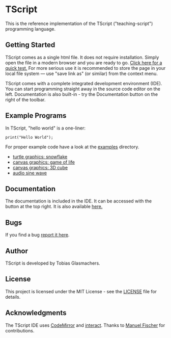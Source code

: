 # TScript
This is the reference implementation of the TScript ("teaching-script")
programming language.

## Getting Started
TScript comes as a single html file. It does not require installation.
Simply open the file in a modern browser and you are ready to go.
[Click here for a quick test.](https://tglas.github.io/tscript/distribution)
For more serious use it is recommended to store the page in your local
file system &mdash; use "save link as" (or similar) from the context
menu.

TScript comes with a complete integrated development environment (IDE).
You can start programming straight away in the source code editor on
the left. Documentation is also built-in - try the Documentation button
on the right of the toolbar.

## Example Programs
In TScript, "hello world" is a one-liner:
```
print("Hello World");
```
For proper example code have a look at the [examples](https://github.com/TGlas/tscript/tree/master/examples)
directory.
 - [turtle graphics: snowflake](https://tglas.github.io/tscript/distribution?run#https://raw.githubusercontent.com/TGlas/tscript/master/examples/snowflake.tscript)
 - [canvas graphics: game of life](https://tglas.github.io/tscript/distribution?run#https://raw.githubusercontent.com/TGlas/tscript/master/examples/gameoflife.tscript)
 - [canvas graphics: 3D cube](https://tglas.github.io/tscript/distribution?run#https://raw.githubusercontent.com/TGlas/tscript/master/examples/cube3D.tscript)
 - [audio sine wave](https://tglas.github.io/tscript/distribution?run#https://raw.githubusercontent.com/TGlas/tscript/master/examples/audio.tscript)
## Documentation
The documentation is included in the IDE. It can be accessed with the
button at the top right. It is also available
[here.](https://tglas.github.io/tscript/distribution/index.html?doc)

## Bugs
If you find a bug [report it here](https://github.com/TGlas/tscript/issues).

## Author
TScript is developed by Tobias Glasmachers.

## License
This project is licensed under the MIT License - see the
[LICENSE](LICENSE) file for details.

## Acknowledgments
The TScript IDE uses [CodeMirror](https://codemirror.net/)
and [interact](https://interactjs.io/).
Thanks to [Manuel Fischer](https://github.com/manuel-fischer) for contributions.
